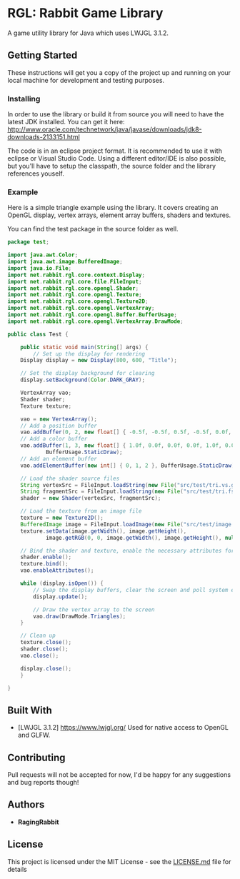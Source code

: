 # RGL: Rabbit Game Library

A game utility library for Java which uses LWJGL 3.1.2.

## Getting Started

These instructions will get you a copy of the project up and running on your local machine for development and testing purposes.

### Installing

In order to use the library or build it from source you will need to have the latest JDK installed.
You can get it here:
http://www.oracle.com/technetwork/java/javase/downloads/jdk8-downloads-2133151.html

The code is in an eclipse project format. It is recommended to use it with eclipse or Visual Studio Code.
Using a different editor/IDE is also possible, but you'll have to setup the classpath, the source folder and the library references youself.

### Example

Here is a simple triangle example using the library. It covers creating an OpenGL display, vertex arrays, element array buffers, shaders and textures.

You can find the test package in the source folder as well.

```Java
package test;

import java.awt.Color;
import java.awt.image.BufferedImage;
import java.io.File;
import net.rabbit.rgl.core.context.Display;
import net.rabbit.rgl.core.file.FileInput;
import net.rabbit.rgl.core.opengl.Shader;
import net.rabbit.rgl.core.opengl.Texture;
import net.rabbit.rgl.core.opengl.Texture2D;
import net.rabbit.rgl.core.opengl.VertexArray;
import net.rabbit.rgl.core.opengl.Buffer.BufferUsage;
import net.rabbit.rgl.core.opengl.VertexArray.DrawMode;

public class Test {

    public static void main(String[] args) {
        // Set up the display for rendering
	Display display = new Display(800, 600, "Title");

	// Set the display background for clearing
	display.setBackground(Color.DARK_GRAY);

	VertexArray vao;
	Shader shader;
	Texture texture;

	vao = new VertexArray();
	// Add a position buffer
	vao.addBuffer(0, 2, new float[] { -0.5f, -0.5f, 0.5f, -0.5f, 0.0f, 0.5f }, BufferUsage.StaticDraw);
	// Add a color buffer
	vao.addBuffer(1, 3, new float[] { 1.0f, 0.0f, 0.0f, 0.0f, 1.0f, 0.0f, 0.0f, 0.0f, 1.0f },
			BufferUsage.StaticDraw);
	// Add an element buffer
	vao.addElementBuffer(new int[] { 0, 1, 2 }, BufferUsage.StaticDraw);

	// Load the shader source files
	String vertexSrc = FileInput.loadString(new File("src/test/tri.vs.glsl"));
	String fragmentSrc = FileInput.loadString(new File("src/test/tri.fs.glsl"));
	shader = new Shader(vertexSrc, fragmentSrc);

	// Load the texture from an image file
	texture = new Texture2D();
	BufferedImage image = FileInput.loadImage(new File("src/test/image.png"));
	texture.setData(image.getWidth(), image.getHeight(),
			image.getRGB(0, 0, image.getWidth(), image.getHeight(), null, 0, image.getWidth()));

	// Bind the shader and texture, enable the necessary attributes for rendering
	shader.enable();
	texture.bind();
	vao.enableAttributes();

	while (display.isOpen()) {
	    // Swap the display buffers, clear the screen and poll system events
	    display.update();

	    // Draw the vertex array to the screen
	    vao.draw(DrawMode.Triangles);
	}

	// Clean up
	texture.close();
	shader.close();
	vao.close();

	display.close();
    }

}
```

## Built With

* [LWJGL 3.1.2] https://www.lwjgl.org/ Used for native access to OpenGL and GLFW.

## Contributing

Pull requests will not be accepted for now, I'd be happy for any suggestions and bug reports though!

## Authors

* **RagingRabbit**

## License

This project is licensed under the MIT License - see the [LICENSE.md](LICENSE.md) file for details
